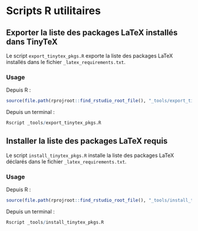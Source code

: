 # Scripts R utilitaires

## Exporter la liste des packages LaTeX installés dans TinyTeX

Le script `export_tinytex_pkgs.R` exporte la liste des packages LaTeX installés dans le fichier `_latex_requirements.txt`.

### Usage

Depuis R :

```r
source(file.path(rprojroot::find_rstudio_root_file(), "_tools/export_tinytex_pkgs.R"))
```

Depuis un terminal : 

```r
Rscript _tools/export_tinytex_pkgs.R
```

## Installer la liste des packages LaTeX requis

Le script `install_tinytex_pkgs.R` installe la liste des packages LaTeX déclarés dans le fichier `_latex_requirements.txt`.

### Usage

Depuis R :

```r
source(file.path(rprojroot::find_rstudio_root_file(), "_tools/install_tinytex_pkgs.R"))
```

Depuis un terminal : 

```r
Rscript _tools/install_tinytex_pkgs.R
```

